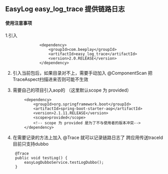 ## EasyLog  easy_log_trace 提供链路日志

#### 使用注意事项

1.引入
    
                   <dependency>
                       <groupId>com.beeplay</groupId>
                       <artifactId>easy_log_trace</artifactId>
                       <version>2.0.RELEASE</version>
                   </dependency>
                         

2. 引入当前包后，如果目录对不上，需要手动加入 @ComponentScan 把TraceAspect扫描进来否则可能不生效

3. 需要自己的项目引入aop的 （这里默认scope 为 provided）

            <dependency>
                <groupId>org.springframework.boot</groupId>
                <artifactId>spring-boot-starter-aop</artifactId>
                <version>2.1.11.RELEASE</version>
                <scope>provided</scope>
                <!-- scope 为 provided 是为了不与使用者的版本冲突-->
            </dependency>
            
4. 在需要记录的方法上加入 @Trace 就可以记录链路日志了 跨应用传送traceId 目前只支持dubbo

        @Trace
        public void testLog() {
            easyLogDubboService.testLogDubbo();
        }